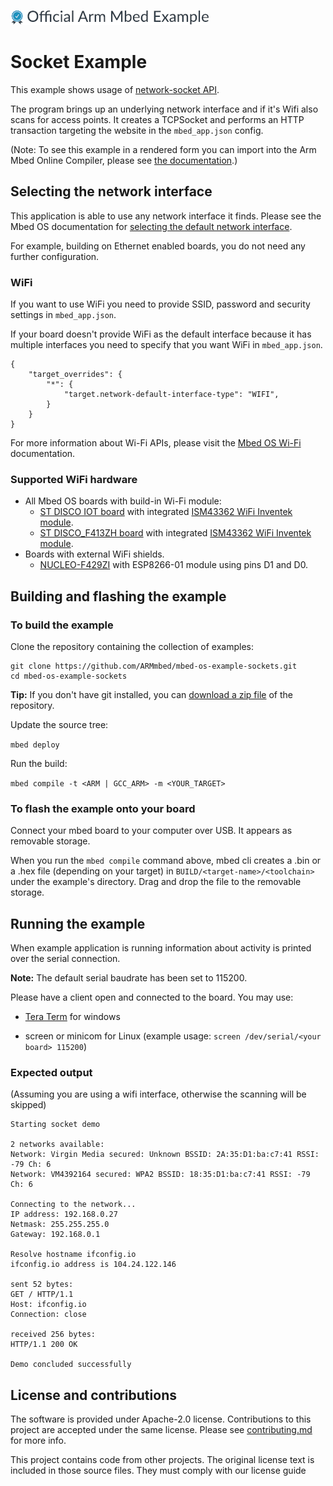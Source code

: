 ![](./resources/official_armmbed_example_badge.png)
# Socket Example

This example shows usage of [network-socket API](https://os.mbed.com/docs/latest/reference/network-socket.html).

The program brings up an underlying network interface and if it's Wifi also scans for access points.
It creates a TCPSocket and performs an HTTP transaction targeting the website in the `mbed_app.json` config.

(Note: To see this example in a rendered form you can import into the Arm Mbed Online Compiler,
please see [the documentation](https://os.mbed.com/docs/mbed-os/latest/apis/socket.html#socket-example).)

## Selecting the network interface

This application is able to use any network interface it finds.
Please see the Mbed OS documentation for [selecting the default network interface](https://os.mbed.com/docs/v5.10/apis/network-interfaces.html).

For example, building on Ethernet enabled boards, you do not need any further configuration.

### WiFi

If you want to use WiFi you need to provide SSID, password and security settings in `mbed_app.json`.

If your board doesn't provide WiFi as the default interface because it has multiple interfaces you need to specify that you want WiFi in `mbed_app.json`.

```
{
    "target_overrides": {
        "*": {
            "target.network-default-interface-type": "WIFI",
        }
    }
}
```

For more information about Wi-Fi APIs, please visit the [Mbed OS Wi-Fi](https://os.mbed.com/docs/latest/reference/wi-fi.html) documentation.

### Supported WiFi hardware

* All Mbed OS boards with build-in Wi-Fi module:
    * [ST DISCO IOT board](https://os.mbed.com/platforms/ST-Discovery-L475E-IOT01A/) with integrated [ISM43362 WiFi Inventek module](https://github.com/ARMmbed/wifi-ism43362).
    * [ST DISCO_F413ZH board](https://os.mbed.com/platforms/ST-Discovery-F413H/) with integrated [ISM43362 WiFi Inventek module](https://github.com/ARMmbed/wifi-ism43362).
* Boards with external WiFi shields.
    * [NUCLEO-F429ZI](https://os.mbed.com/platforms/ST-Nucleo-F429ZI/) with ESP8266-01 module using pins D1 and D0.

## Building and flashing the example

### To build the example

Clone the repository containing the collection of examples:

```
git clone https://github.com/ARMmbed/mbed-os-example-sockets.git
cd mbed-os-example-sockets
```

**Tip:** If you don't have git installed, you can [download a zip file](https://github.com/ARMmbed/mbed-os-example-sockets/archive/master.zip) of the repository.

Update the source tree:

```mbed deploy```

Run the build:

```mbed compile -t <ARM | GCC_ARM> -m <YOUR_TARGET>```

### To flash the example onto your board

Connect your mbed board to your computer over USB. It appears as removable storage.

When you run the `mbed compile` command above, mbed cli creates a .bin or a .hex file (depending on your target) in
```BUILD/<target-name>/<toolchain>``` under the example's directory. Drag and drop the file to the removable storage.

## Running the example


When example application is running information about activity is printed over the serial connection.

**Note:** The default serial baudrate has been set to 115200.

Please have a client open and connected to the board. You may use:

- [Tera Term](https://ttssh2.osdn.jp/index.html.en) for windows

- screen or minicom for Linux (example usage: `screen /dev/serial/<your board> 115200`)

### Expected output

(Assuming you are using a wifi interface, otherwise the scanning will be skipped)

```
Starting socket demo

2 networks available:
Network: Virgin Media secured: Unknown BSSID: 2A:35:D1:ba:c7:41 RSSI: -79 Ch: 6
Network: VM4392164 secured: WPA2 BSSID: 18:35:D1:ba:c7:41 RSSI: -79 Ch: 6

Connecting to the network...
IP address: 192.168.0.27
Netmask: 255.255.255.0
Gateway: 192.168.0.1

Resolve hostname ifconfig.io
ifconfig.io address is 104.24.122.146

sent 52 bytes: 
GET / HTTP/1.1
Host: ifconfig.io
Connection: close

received 256 bytes:
HTTP/1.1 200 OK

Demo concluded successfully 
```

## License and contributions

The software is provided under Apache-2.0 license. Contributions to this project are accepted under the same license.
Please see [contributing.md](CONTRIBUTING.md) for more info.

This project contains code from other projects. The original license text is included in those source files.
They must comply with our license guide
